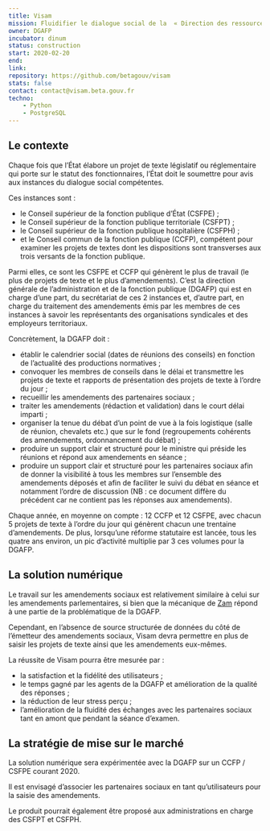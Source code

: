 ```yaml
---
title: Visam
mission: Fluidifier le dialogue social de la  « Direction des ressources humaines » de l’État.
owner: DGAFP
incubator: dinum
status: construction
start: 2020-02-20
end:
link:
repository: https://github.com/betagouv/visam
stats: false
contact: contact@visam.beta.gouv.fr
techno:
    - Python
    - PostgreSQL
---
```


## Le contexte

Chaque fois que l’État élabore un projet de texte législatif ou réglementaire qui porte sur le statut des fonctionnaires, l’État doit le soumettre pour avis aux instances du dialogue social compétentes.

Ces instances sont :

- le Conseil supérieur de la fonction publique d’État (CSFPE) ;
- le Conseil supérieur de la fonction publique territoriale (CSFPT) ;
- le Conseil supérieur de la fonction publique hospitalière (CSFPH) ;
- et le Conseil commun de la fonction publique (CCFP), compétent pour examiner les projets de textes dont les dispositions sont transverses aux trois versants de la fonction publique.

Parmi elles, ce sont les CSFPE et CCFP qui génèrent le plus de travail (le plus de projets de texte et le plus d’amendements). C’est la direction générale de l’administration et de la fonction publique (DGAFP) qui est en charge d’une part, du secrétariat de ces 2 instances et, d’autre part, en charge du traitement des amendements émis par les membres de ces instances à savoir les représentants des organisations syndicales et des employeurs territoriaux.

Concrètement, la DGAFP doit :

- établir le calendrier social (dates de réunions des conseils) en fonction de l’actualité des productions normatives ;
- convoquer les membres de conseils dans le délai et transmettre les projets de texte et rapports de présentation des projets de texte à l’ordre du jour ;
- recueillir les amendements des partenaires sociaux ;
- traiter les amendements (rédaction et validation) dans le court délai imparti ;
- organiser la tenue du débat d’un point de vue à la fois logistique (salle de réunion, chevalets etc.) que sur le fond (regroupements cohérents des amendements, ordonnancement du débat) ;
- produire un support clair et structuré pour le ministre qui préside les réunions et répond aux amendements en séance ;
- produire un support clair et structuré pour les partenaires sociaux afin de donner la visibilité à tous les membres sur l’ensemble des amendements déposés et afin de faciliter le suivi du débat en séance et notamment l’ordre de discussion (NB : ce document diffère du précédent car ne contient pas les réponses aux amendements).

Chaque année, en moyenne on compte : 12 CCFP et 12 CSFPE, avec chacun 5 projets de texte à l’ordre du jour qui génèrent chacun une trentaine d’amendements. De plus, lorsqu’une réforme statutaire est lancée, tous les quatre ans environ, un pic d’activité multiplie par 3 ces volumes pour la DGAFP.


## La solution numérique

Le travail sur les amendements sociaux est relativement similaire à celui sur les amendements parlementaires, si bien que la mécanique de [Zam](https://beta.gouv.fr/startups/zam.html) répond à une partie de la problématique de la DGAFP. 

Cependant, en l’absence de source structurée de données du côté de l’émetteur des amendements sociaux, Visam devra permettre en plus de saisir les projets de texte ainsi que les amendements eux-mêmes.

La réussite de Visam pourra être mesurée par :

- la satisfaction et la fidélité des utilisateurs ;
- le temps gagné par les agents de la DGAFP et amélioration de la qualité des réponses ;
- la réduction de leur stress perçu ;
- l’amélioration de la fluidité des échanges avec les partenaires sociaux tant en amont que pendant la séance d’examen.


## La stratégie de mise sur le marché

La solution numérique sera expérimentée avec la DGAFP sur un CCFP / CSFPE courant 2020. 

Il est envisagé d’associer les partenaires sociaux en tant qu’utilisateurs pour la saisie des amendements.

Le produit pourrait également être proposé aux administrations en charge des CSFPT et CSFPH.
